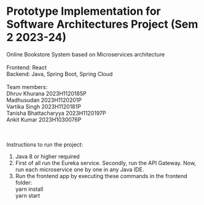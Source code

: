 # Prototype Implementation for Software Architectures Project (Sem 2 2023-24) <br>
Online Bookstore System based on Microservices architecture <br><br>
Frontend: React<br>
Backend: Java, Spring Boot, Spring Cloud <br>
<br>
Team members:<br>
Dhruv Khurana 2023H1120185P <br>
Madhusudan 2023H1120201P <br>
Vartika Singh 2023H1120181P <br>
Tanisha Bhattacharyya 2023H1120197P <br>
Ankit Kumar 2023H1030076P <br>

<br><br>
Instructions to run the project:
1. Java 8 or higher required
2. First of all run the Eureka service. Secondly, run the API Gateway. Now, run each microservice one by one in any Java IDE.
3. Run the frontend app by executing these commands in the frontend folder:
   <br>yarn install <br>
   yarn start
